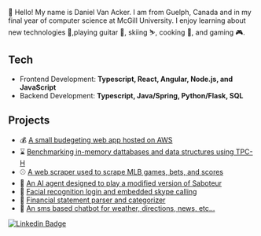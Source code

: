 👋 Hello! My name is Daniel Van Acker. I am from Guelph, Canada and in my final year of computer science at McGill University. I enjoy learning about new technologies 💾,playing guitar 🎸, skiing ⛷, cooking 🍗, and gaming 🎮.

## Tech
- Frontend Development: **Typescript, React, Angular, Node.js, and JavaScript**
- Backend Development: **Typescript, Java/Spring, Python/Flask, SQL**

## Projects
- 💰 [A small budegeting web app hosted on AWS](http://budgetwebapp.com)
- ⌛️ [Benchmarking in-memory dattabases and data structures using TPC-H](https://github.com/danielvanacker/TpchBenchmarking)
- ⚾️ [A web scraper used to scrape MLB games, bets, and scores](https://github.com/danielvanacker/mock-bet)
- 🎲 [An AI agent designed to play a modified version of Saboteur](https://github.com/danielvanacker/SaboteurComp424)
- 🤪 [Facial recognition login and embedded skype calling](https://github.com/danielvanacker/McHacks2019)
- 📄 [Financial statement parser and categorizer](https://github.com/danielvanacker/Blochacks2018)
- 🤖 [An sms based chatbot for weather, directions, news, etc...](https://github.com/blueNoteb5/mchacks-mr-worldwide)

[![Linkedin Badge](https://img.shields.io/badge/Linkedin-Daniel-blue?style=flat-square&logo=Linkedin&logoColor=white&link=https://www.linkedin.com/in/danvanacker/)](https://www.linkedin.com/in/danvanacker/)
